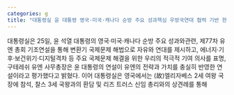 ```yaml
---
categories: g
title: "대통령실 윤 대통령 영국·미국·캐나다 순방 주요 성과핵심 우방국연대 협력 기반 한층 강화"
---
```

대통령실은 25일, 윤 석열 대통령의 영국·미국·캐나다 순방 주요 성과와관련, 제77차 유엔 총회 기조연설을 통해 변환기 국제문제 해법으로 자유와 연대를 제시하고, 에너지·기후·보건위기·디지털격차 등 주요 국제문제 해결을 위한 우리의 적극적 기여 의사를 표명, 구테레쉬 유엔 사무총장은 윤 대통령의 연설이 유엔의 전략과 가치를 충실히 반영한 연설이라고 평가했다고 밝혔다.																이어 대통령실은 영국에서는 (故)엘리자베스 2세 여왕 국장에 참석, 찰스 3세 국왕과의 환담 및 리즈 트러스 신임 총리와의 상견례를 통해